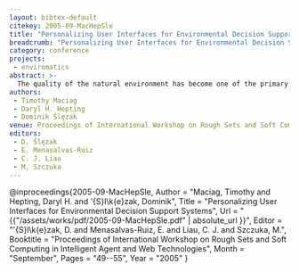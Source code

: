 ```yaml
---
layout: bibtex-default
citekey: 2005-09-MacHepSle
title: "Personalizing User Interfaces for Environmental Decision Support Systems (2005)"
breadcrumb: "Personalizing User Interfaces for Environmental Decision Support Systems (2005)"
category: conference
projects:
 - enviromatics
abstract: >-
  The quality of the natural environment has become one of the primary concerns in present society. In Canada, we have been asked to take on the ``One Tonne Challenge'' to reduce personal household emissions by 1 tonne. However, very little has been done to illuminate the various connections between our household purchases and the effect they can have on the quality of our health and environment. Several decision support systems are available to assist consumers compare alternatives. However, these systems do little to enhance the consumer's experience. Correct clustering of consumers in terms of their product attribute preferences would enable the construction of personalized user interfaces thus increase consumer satisfaction when interacting with the system and increase the chance of inspiring greener purchasing habits. This paper analyzes a clustering technique that uses methods from multivariate statistics, rough set theory, and machine learning to cluster users in a web-based environmental decision support system and test the success of the clustering. Results from our analysis are discussed.
authors:
 - Timothy Maciag
 - Daryl H. Hepting
 - Dominik Ślęzak
venue: Proceedings of International Workshop on Rough Sets and Soft Computing in Intelligent Agent and Web Technologies
editors:
 - D. Ślęzak
 - E. Menasalvas-Ruiz
 - C. J. Liau
 - M. Szczuka
---
```

@inproceedings{2005-09-MacHepSle,
	Author =  "Maciag, Timothy and Hepting, Daryl H. and \'{S}l\k{e}zak, Dominik",
	Title =  "Personalizing User Interfaces for Environmental Decision Support Systems",
	Url = \"{{"/assets/works/pdf/2005-09-MacHepSle.pdf" | absolute_url }}\",
	Editor =  "\'{S}l\k{e}zak, D. and Menasalvas-Ruiz, E. and Liau, C. J. and Szczuka, M.",
	Booktitle =  "Proceedings of International Workshop on Rough Sets and Soft Computing in Intelligent Agent and Web Technologies",
	Month =  "September",
	Pages =  "49--55",
	Year =  "2005"
}
